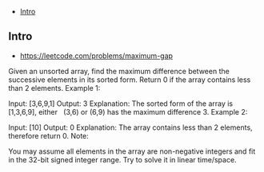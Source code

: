 - [Intro](#intro)

## Intro

- https://leetcode.com/problems/maximum-gap

Given an unsorted array, find the maximum difference between the successive elements in its sorted form.
Return 0 if the array contains less than 2 elements.
Example 1:

Input: [3,6,9,1]
Output: 3
Explanation: The sorted form of the array is [1,3,6,9], either
             (3,6) or (6,9) has the maximum difference 3.
Example 2:

Input: [10]
Output: 0
Explanation: The array contains less than 2 elements, therefore return 0.
Note:

You may assume all elements in the array are non-negative integers and fit in the 32-bit signed integer range.
Try to solve it in linear time/space.

